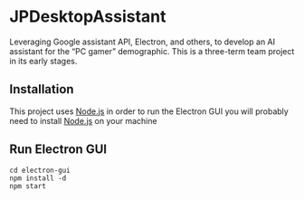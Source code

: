 # JPDesktopAssistant

Leveraging Google assistant API, Electron, and others, to develop an AI assistant for the “PC gamer” demographic. This is a three-term team project in its early stages.

## Installation

This project uses [Node.js](https://nodejs.org/en/download/) in order to run the Electron GUI you will probably need to install [Node.js](https://nodejs.org/en/download/) on your machine

## Run Electron GUI


```
cd electron-gui
npm install -d
npm start
```
